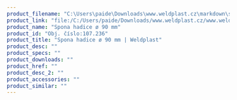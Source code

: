 ```yaml
---
product_filename: "C:\Users\paide\Downloads\www.weldplast.cz\markdown\spona-hadice-o-90-mm.md"
product_link: "file:/C:/Users/paide/Downloads/www.weldplast.cz/www.weldplast.cz/sk/spona-hadice-o-90-mm"
product_name: "Spona hadice ø 90 mm"
product_id: "Obj. číslo:107.236"
product_title: "Spona hadice ø 90 mm | Weldplast"
product_desc: ""
product_specs: ""
product_downloads: ""
product_href: ""
product_desc_2: ""
product_accessories: ""
product_similar: ""
---
```

